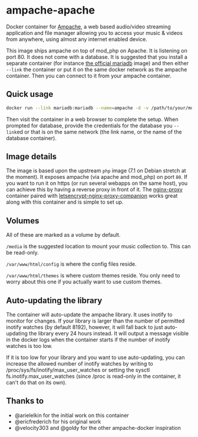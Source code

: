 # ampache-apache

Docker container for [Ampache](http://ampache.org), a web based audio/video
streaming application and file manager allowing you to access your music &
videos from anywhere, using almost any internet enabled device.

This image ships ampache on top of mod_php on Apache. It is listening on port
80. It does not come with a database. It is suggested that you install a
separate container (for instance [the official
mariadb](https://hub.docker.com/_/mariadb/) image) and then either `--link` the
container or put it on the same docker network as the ampache container. Then
you can connect to it from your ampache container.

## Quick usage
```bash
docker run --link mariadb:mariadb --name=ampache -d -v /path/to/your/music:/media:ro -p 80:80 zerodogg/ampache
```
Then visit the container in a web browser to complete the setup. When prompted
for database, provide the credentials for the database you `--link`ed or that
is on the same network (the link name, or the name of the database container).

## Image details

The image is based upon the upstream `php` image (7.1 on Debian stretch at the
moment). It exposes ampache (via apache and mod_php) on port `80`. If you want
to run it on https (or run several webapps on the same host), you can achieve
this by having a reverse proxy in front of it. The
[nginx-proxy](https://hub.docker.com/r/jwilder/nginx-proxy/) container paired
with
[letsencrypt-nginx-proxy-companion](https://hub.docker.com/r/jrcs/letsencrypt-nginx-proxy-companion/)
works great along with this container and is simple to set up.

## Volumes

All of these are marked as a volume by default.

`/media` is the suggested location to mount your music collection to. This can
be read-only.

`/var/www/html/config` is where the config files reside.

`/var/www/html/themes` is where custom themes reside. You only need to worry
about this one if you actually want to use custom themes.

## Auto-updating the library

The container will auto-update the ampache library. It uses inotify to monitor
for changes. If your library is larger than the number of permitted inotify
watches (by default 8192), however, it will fall back to just auto-updating the
library every 24 hours instead. It will output a message visible in the docker
logs when the container starts if the number of inotify watches is too low.

If it is too low for your library and you want to use auto-updating, you can
increase the allowed number of inotify watches by writing to
/proc/sys/fs/inotify/max_user_watches or setting the sysctl
fs.inotify.max_user_watches (since /proc is read-only in the container, it
can't do that on its own).

## Thanks to
- @arielelkin for the initial work on this container
- @ericfrederich for his original work
- @velocity303 and @goldy for the other ampache-docker inspiration
